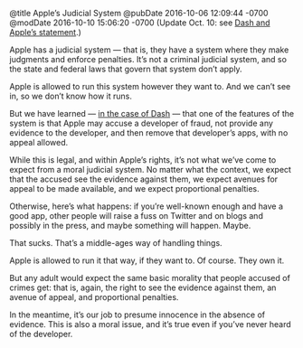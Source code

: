 @title Apple’s Judicial System
@pubDate 2016-10-06 12:09:44 -0700
@modDate 2016-10-10 15:06:20 -0700
(Update Oct. 10: see <a href="http://inessential.com/2016/10/10/dash_and_apples_statement">Dash and Apple’s statement</a>.)

Apple has a judicial system — that is, they have a system where they make judgments and enforce penalties. It’s not a criminal judicial system, and so the state and federal laws that govern that system don’t apply.

Apple is allowed to run this system however they want to. And we can’t see in, so we don’t know how it runs.

But we have learned — <a href="https://blog.kapeli.com/apple-removed-dash-from-the-app-store">in the case of Dash</a> — that one of the features of the system is that Apple may accuse a developer of fraud, not provide any evidence to the developer, and then remove that developer’s apps, with no appeal allowed.

While this is legal, and within Apple’s rights, it’s not what we’ve come to expect from a moral judicial system. No matter what the context, we expect that the accused see the evidence against them, we expect avenues for appeal to be made available, and we expect proportional penalties.

Otherwise, here’s what happens: if you’re well-known enough and have a good app, other people will raise a fuss on Twitter and on blogs and possibly in the press, and maybe something will happen. Maybe.

That sucks. That’s a middle-ages way of handling things.

Apple is allowed to run it that way, if they want to. Of course. They own it.

But any adult would expect the same basic morality that people accused of crimes get: that is, again, the right to see the evidence against them, an avenue of appeal, and proportional penalties.

In the meantime, it’s our job to presume innocence in the absence of evidence. This is also a moral issue, and it’s true even if you’ve never heard of the developer.

